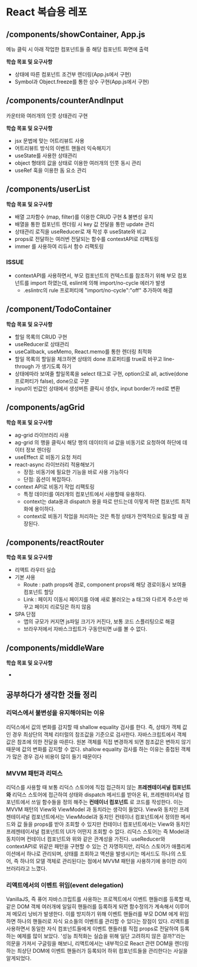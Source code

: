 # React 복습용 레포

## /components/showContainer, App.js

메뉴 클릭 시 아래 작업한 컴포넌트들 중 해당 컴포넌트 화면에 출력

**학습 목표 및 요구사항**

- 상태에 따른 컴포넌트 조건부 렌더링(App.js에서 구현)
- Symbol과 Object.freeze를 통한 상수 구현(App.js에서 구현)

## /components/counterAndInput

카운터와 여러개의 인풋 상태관리 구현

**학습 목표 및 요구사항**

- jsx 문법에 맞는 어트리뷰트 사용
- 어트리뷰트 방식의 이벤트 핸들러 익숙해지기
- useState를 사용한 상태관리
- object 형태의 값을 상태로 이용한 여러개의 인풋 동시 관리
- useRef 훅을 이용한 돔 요소 관리

## /components/userList

**학습 목표 및 요구사항**

- 배열 고차함수 (map, filter)를 이용한 CRUD 구현 & 불변성 유지
- 배열을 통한 컴포넌트 렌더링 시 key 값 전달을 통한 update 관리
- 상태관리 로직을 useReducer로 재 작성 후 useState와 비교
- props로 전달하는 여러번 전달되는 함수를 contextAPI로 리팩토링
- immer 를 사용하여 리듀서 함수 리팩토링

### ISSUE

- contextAPI를 사용하면서, 부모 컴포넌트의 컨텍스트를 참조하기 위해 부모 컴포넌트를 import 하였는데, eslint에 의해 import/no-cycle 에러가 발생
  - .eslintrc의 rule 프로퍼티에 "import/no-cycle":"off" 추가하여 해결

## /component/TodoContainer

**학습 목표 및 요구사항**

- 할일 목록의 CRUD 구현
- useReducer로 상태관리
- useCallback, useMemo, React.memo를 통한 렌더링 최적화
- 할일 목록의 할일을 체크하면 상태의 done 프로퍼티를 true로 바꾸고 line-through 가 생기도록 하기
- 상태에따라 보여줄 할일목록을 select 태그로 구현, option으로 all, active(done프로퍼티가 false), done으로 구분
- input이 빈값인 상태에서 생성버튼 클릭시 생성x, input border가 red로 변환

## /components/agGrid

**학습 목표 및 요구사항**

- ag-grid 라이브러리 사용
- ag-grid 의 행을 클릭시 해당 행의 데이터의 id 값을 비동기로 요청하여 하단에 데이터 정보 렌더링
- useEffect 로 비동기 요청 처리
- react-async 라이브러리 적용해보기
  - 장점: 비동기에 필요한 기능을 바로 사용 가능하다
  - 단점: 옵션이 복잡하다.
- context API로 비동기 작업 리팩토링
  - 특정 데이터를 여러개의 컴포넌트에서 사용할때 유용하다.
  - context는 data용과 dispatch 용을 따로 만드는데 이렇게 하면 컴포넌트 최적화에 용이하다.
  - context로 비동기 작업을 처리하는 것은 특정 상태가 전역적으로 필요할 때 권장된다.

## /components/reactRouter

**학습 목표 및 요구사항**

- 리액트 라우터 실습
- 기본 사용
  - Route : path props에 경로, component props에 해당 경로이동시 보여줄 컴포넌트 할당
  - Link : 페이지 이동시 페이지를 아예 새로 불러오는 a 태그와 다르게 주소만 바꾸고 페이지 리로딩은 하지 않음
- SPA 단점
  - 앱의 규모가 커지면 js파일 크기가 커진다, 보통 코드 스플리팅으로 해결
  - 브라우저에서 자바스크립트가 구동안되면 ui를 볼 수 없다.

## /components/middleWare

**학습 목표 및 요구사항**

-

## 공부하다가 생각한 것들 정리

### 리덕스에서 불변성을 유지해야되는 이유

리덕스에서 값의 변화를 감지할 때 shallow equality 검사를 한다. 즉, 상태가 객체 값인 경우 최상단의 객체 리터럴의 참조값을 기준으로 검사한다.
자바스크립트에서 객체 값은 참조에 의한 전달을 따른다.
원본 객체를 직접 변경하게 되면 참조값은 변하지 않기 때문에 값의 변화를 감지할 수 없다.
shallow equality 검사를 하는 이유는 중첩된 객체가 많은 경우 검사 비용이 많이 들기 때문이다

### MVVM 패턴과 리덕스

리덕스를 사용할 때 보통 리덕스 스토어에 직접 접근하지 않는 **프레젠테이셔널 컴포넌트와** 리덕스 스토어에 접근하여 상태와 dispatch 메서드를 받아온 뒤, 프레젠테이셔널 컴포넌트에서 쓰일 함수들을 정의 해주는 **컨테이너 컴포넌트** 로 코드를 작성한다. 이는 MVVM 패턴의 View와 ViewModel 과 동치라는 생각이 들었다. View와 동치인 프레젠테이셔널 컴포넌트에서는 ViewModel과 동치인 컨테이너 컴포넌트에서 정의한 메서드와 값 들을 props를 받아 조회할 수 있지만 컨테이너 컴포넌트에서는 View와 동치인 프레젠테이셔널 컴포넌트의 UI가 어떤지 조회할 수 없다. 리덕스 스토어는 즉 Model과 동치이며 컨테이너 컴포넌트와 위와 같은 관계성을 가진다. useReducer와 contextAPI로 위같은 패턴을 구현할 수 있는 건 자명하지만, 리덕스 스토어가 애플리케이션에서 하나로 관리되며, 상태를 조회하고 액션을 발생시키는 메서드도 하나의 스토어, 즉 하나의 모델 객체로 관리된다는 점에서 MVVM 패턴을 사용하기에 용이한 라이브러리라고 느꼈다.

### 리액트에서의 이벤트 위임(event delegation)

VanillaJS, 즉 퓨어 자바스크립트를 사용하는 프로젝트에서 이벤트 핸들러를 등록할 때, 같은 DOM 객체 여러개에 일일히 핸들러를 등록하게 되면 함수정의가 계속해서 이루어져 메모리 낭비가 발생한다. 이를 방지하기 위해 이벤트 핸들러를 부모 DOM 에게 위임하면 하나의 핸들러로 자식 요소들의 이벤트를 관리할 수 있다는 장점이 있다.
리액트를 사용하면서 동일한 자식 컴포넌트들에게 이벤트 핸들러를 직접 props로 전달하여 등록하는 예제를 많이 보았다. '성능 최적화는 실습을 위해 일단 고려하지 않은 걸까?'라는 의문을 가져서 구글링을 해보니, 리액트에서는 내부적으로 React 관련 DOM을 렌더링하는 최상단 DOM에 이벤트 핸들러가 등록되어 하위 컴포넌트들을 관리한다는 사실을 알게되었다.
